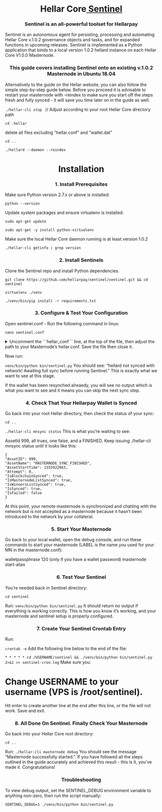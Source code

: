 <h1 align="center">Hellar Core<a href="https://github.com/hellarcore/sentinel" target="_blank"> Sentinel</a> 
<h3 align="center">Sentinel is an all-powerful toolset for Hellarpay</h3>


Sentinel is an autonomous agent for persisting, processing and automating Hellar Core v.1.0.2 governance objects and tasks, and for expanded functions in upcoming releases.
Sentinel is implemented as a Python application that binds to a local version 1.0.2 hellard instance on each Hellar Core V1.0.0 Masternode.

<h3 align="center">This guide covers installing Sentinel onto an existing v.1.0.2 Masternode in Ubuntu 18.04</h3>

Alternatively to the guide on the Hellar website, you can also follow the simple step-by-step guide below. Before you proceed it is advisable to restart your masternode with -reindex to make sure you start off the steps fresh and fully synced - it will save you time later on in the guide as well.

```./hellar-cli stop ``` // Adjust according to your root Hellar Core directory path

```cd .hellar```

delete all files excluding "hellar.conf" and "wallet.dat"

```cd ..```

```./hellard --daemon --reindex```

<h1 align="center">Installation</a> 

<h3 align="center">1. Install Prerequisites</h3>
Make sure Python version 2.7.x or above is installed:

```python --version```

Update system packages and ensure virtualenv is installed:

```sudo apt-get update```

```sudo apt-get -y install python-virtualenv```

Make sure the local Hellar Core daemon running is at least version 1.0.2

```./hellar-cli getinfo | grep version```


<h3 align="center">2. Install Sentinels</h3>

Clone the Sentinel repo and install Python dependencies.

```git clone https://github.com/hellarpay/sentinel/sentinel.git && cd sentinel```

```virtualenv ./venv```

```./venv/bin/pip install -r requirements.txt```


<h3 align="center">3. Configure & Test Your Configuration</h3>

Open sentinel.conf - Run the following command in linux:

```nano sentinel.conf```

<details>

<summary>Uncomment the ```hellar_conf``` line, at the top of the file, then adjust the path to your Masternode’s hellar.conf. Save the file then close it.</summary>

```ruby
   hellar_conf=/path/to/hellar.conf
```

</details>


Now run:

```venv/bin/python bin/sentinel.py```
You should see: “hellard not synced with network! Awaiting full sync before running Sentinel.” This is exactly what we want to see at this stage.

If the wallet has been resynched alreaedy, you will see no output which is what you want to see and it means you can skip the next sync step.


<h3 align="center">4. Check That Your Hellarpay Wallet is Synced</h3>

Go back into your root Hellar directory, then check the status of your sync:

```cd ..```

```./hellar-cli mnsync status```
This is what you’re waiting to see:

AssetId 999, all trues, one false, and a FINISHED. Keep issuing ./hellar-cli mnsync status until it looks like this:
```
{
"AssetID": 999,
"AssetName": "MASTERNODE_SYNC_FINISHED",
"AssetStartTime": 1555922063,
"Attempt": 0,
"IsBlockchainSynced": true,
"IsMasternodeListSynced": true,
"IsWinnersListSynced": true,
"IsSynced": true,
"IsFailed": false
}
```

At this point, your remote masternode is synchronized and chatting with the network but is not accepted as a masternode because it hasn’t been introduced to the network by your collateral.


<h3 align="center">5. Start Your Masternode</h3>
Go back to your local wallet, open the debug console, and run these commands to start your masternode (LABEL is the name you used for your MN in the masternode.conf):

walletpassphrase <YOURPASSPHRASE> 120 (only if you have a wallet password)
masternode start-alias <LABEL>


<h3 align="center">6. Test Your Sentinel</h3>
You’re needed back in Sentinel directory:

```cd sentinel```

Run:
```venv/bin/python bin/sentinel.py```
It should return no output if everything is working correctly. This is how you know it’s working, and your masternode and sentinel setup is properly configured.


<h3 align="center">7. Create Your Sentinel Crontab Entry</h3>
Run:

```crontab -e```
Add the following line below to the end of the file:

```* * * * * cd /USERNAME/sentinel && ./venv/bin/python bin/sentinel.py 2>&1 >> sentinel-cron.log```
Make sure you:

# Change USERNAME to your username (VPS is /root/sentinel).
Hit enter to create another line at the end after this line, or the file will not work.
Save and exit.


<h3 align="center">8. All Done On Sentinel. Finally Check Your Masternode</h3>

Go back into your Hellar Core root directory:

```cd ..```

Run:
```./hellar-cli masternode debug```
You should see the message “Masternode successfully started.”. If you have followed all the steps outlined in the guide accurately and achieved this result - this is it, you've made it. Congratulations!


<h3 align="center">Troubleshooting</h3>
To view debug output, set the SENTINEL_DEBUG environment variable to anything non-zero, then run the script manually:

```SENTINEL_DEBUG=1 ./venv/bin/python bin/sentinel.py```

